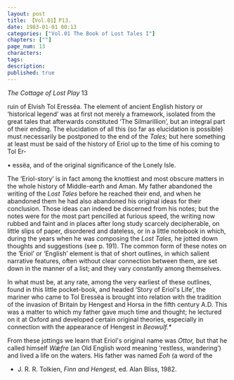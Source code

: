 ```yaml
---
layout: post
title: 【Vol.01】P13.
date: 1983-01-01 00:13
categories: ["Vol.01 The Book of Lost Tales I"]
chapters: [""]
page_num: 13
characters: 
tags: 
description: 
published: true
---
```


<p style="text-indent: 0;">
<I>The Cottage of Lost Play </I>13
</p>

ruin of Elvish Tol Eressëa. The element of ancient English history or ‘historical legend’ was at first not merely a framework, isolated from the great tales that afterwards constituted ‘The Silmarillion’, but an integral part of their ending. The elucidation of all this (so far as elucidation is possible) must necessarily be postponed to the end of the <I>Tales; </I>but here something at least must be said of the history of Eriol up to the time of his coming to Tol Er-

• essëa, and of the original significance of the Lonely Isle.

The ‘Eriol-story’ is in fact among the knottiest and most obscure matters in the whole history of Middle-earth and Aman. My father abandoned the writing of the <I>Lost Tales </I>before he reached their end, and when he abandoned them he had also abandoned his original ideas for their conclusion. Those ideas can indeed be discerned from his notes; but the notes were for the most part pencilled at furious speed, the writing now rubbed and faint and in places after long study scarcely decipherable, on little slips of paper, disordered and dateless, or in a little notebook in which, during the years when he was composing the <I>Lost Tales, </I>he jotted down thoughts and suggestions (see p. 191). The common form of these notes on the ‘Eriol’ or ‘English’ element is that of short outlines, in which salient narrative features, often without clear connection between them, are set down in the manner of a list; and they vary constantly among themselves.

In what must be, at any rate, among the very earliest of these outlines, found in this little pocket-book, and headed ‘Story of Eriol's Life’, the mariner who came to Tol Eressëa is brought into relation with the tradition of the invasion of Britain by Hengest and Horsa in the fifth century A.D. This was a matter to which my father gave much time and thought; he lectured on it at Oxford and developed certain original theories, especially in connection with the appearance of Hengest in <I>Beowulf.*</I>

From these jottings we learn that Eriol's original name was <I>Ottor, </I>but that he called himself <I>Wǽfre </I>(an Old English word meaning ‘restless, wandering’) and lived a life on the waters. His father was named <I>Eoh </I>(a word of the

* J. R. R. Tolkien, <I>Finn and Hengest, </I>ed. Alan Bliss, 1982.

